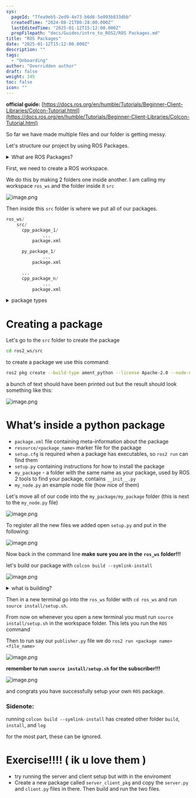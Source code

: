```yaml
---
sys:
  pageId: "7fea9eb5-2ed9-4e73-b6d6-5e093b833dbb"
  createdTime: "2024-08-21T00:28:00.000Z"
  lastEditedTime: "2025-01-12T15:12:00.000Z"
  propFilepath: "docs/Guides/intro_to_ROS2/ROS Packages.md"
title: "ROS Packages"
date: "2025-01-12T15:12:00.000Z"
description: ""
tags:
  - "Onboarding"
author: "Overridden author"
draft: false
weight: 145
toc: false
icon: ""
---
```


**official guide:** [https://docs.ros.org/en/humble/Tutorials/Beginner-Client-Libraries/Colcon-Tutorial.html](https://docs.ros.org/en/humble/Tutorials/Beginner-Client-Libraries/Colcon-Tutorial.html)

So far we have made multiple files and our folder is getting messy.

Let's structure our project by using ROS Packages.

<details>

<summary>What are ROS Packages?</summary>

ROS Packages are, as the name implies, packages of code that are highly sharable between ROS developers.

They consist of a folder, `package.xml` file, and source code

```python
      cpp_package_1/
		      ... imagine much code files here ..
          package.xml
```

</details>

First, we need to create a ROS workspace.

We do this by making 2 folders one inside another. I am calling my workspace `ros_ws` and the folder inside it `src`

![image.png](https://prod-files-secure.s3.us-west-2.amazonaws.com/d518164a-d88e-44d1-a4ee-3adb3bd8bce0/70706947-fd18-4537-a67b-e12946812d31/image.png?X-Amz-Algorithm=AWS4-HMAC-SHA256&X-Amz-Content-Sha256=UNSIGNED-PAYLOAD&X-Amz-Credential=ASIAZI2LB4667QXA27JF%2F20250625%2Fus-west-2%2Fs3%2Faws4_request&X-Amz-Date=20250625T110848Z&X-Amz-Expires=3600&X-Amz-Security-Token=IQoJb3JpZ2luX2VjEEoaCXVzLXdlc3QtMiJHMEUCIDFHxkvp%2FF9%2FBEk%2F0WK5cjTdWmpN53fvN%2F95m2Za1jEgAiEA1keNrv1IKFm7bJ4CvBCRTs3OPDsduGVXCFsXUXi%2FesYq%2FwMIQxAAGgw2Mzc0MjMxODM4MDUiDLxTgSnJjEXK8AlxeCrcAyPk8bSZ1j7tgHwJyHTn6qx3H41%2BElWIrbrKfIKjPE%2F5o7JMj8rXuEiDo7Vxor1d5KzgCB2T24gFbOjklO2YiyDFsaAYWQkvF2p6HtAeVxClrcXoRqojBAHYvDmn2WPTAsHAoUuzGI5kHC5vuA3jJKz5coUGLeSw6vUZbtD5bmADiGrG23bQY3HUIULpqYCdMYVJq2qUWmZ4RUhxbLVYHa0GK2h1fUhY%2FPuLiRhJmWhOxMGeGWifmYQ1tvllaRIE%2BPSC5uHlHYClDSNhHXD8sV%2FQXwcYwBWRHLPiUATDXWltkWNlWm8Z%2Bu99gnBv%2Fvs8hdDrTDue0%2Bt9Obj2Zr1NAbPPSTrIb1p2LwlHHoBzKbmJ4UaICZ4dLBsfh3svoshU3sxVphNdUz0nlwwM2tM2cwIJHoxSvtddgaA7PJUs8o%2BtyYaqisIqjmltRafc%2FVzrLkmXOxdqaVU0p0Wjv2X1WyqOzZFwuGXCnUPnOHQG%2B%2Bod6bMQ4TiuI2gS3dD%2F7BmHEE8syWCtalAUETKCNh5TpJotAA1MlHP9R6xyrd2nxXFOi7DtkeWGn9WCnIQuLqKtUMVIw7dbw3JOTLUZjoKB3B0ihXBIIQqRr01twiL5hGcEbyXWsIjllpprXOO0MJeQ78IGOqUBa8qfxBrjgqDZ1vRoVkcJTaGxnrampzRKkISNzLRJdDT6O8kOPx5HpdqAaX8tWwOZsHVzhWoorQbSWETpdCG9QmdxEjQdpaKw8LSIRMFrMrNhep12Q3EBvKkxabN%2FyQ1sCtpCAz390LAyE4fEMLTQBcAqfPAe8k1AiGzxxj6Xa%2BDjjTm5LWyYOrEeIooDGmGk3kBPi0BFxBqHNofOsLgA1bIhRywr&X-Amz-Signature=c7bccaef57a9a836e1d093c01ea0afc07f8fd2c7838f5f6737a3b12755d49e7c&X-Amz-SignedHeaders=host&x-amz-checksum-mode=ENABLED&x-id=GetObject)

Then inside this `src` folder is where we put all of our packages.

```python
ros_ws/
    src/
      cpp_package_1/
		      ...
          package.xml

      py_package_1/
		      ...
          package.xml

      ...
      cpp_package_n/
		      ...
          package.xml

```

<details>

<summary>package types</summary>

packages can be either `C++` or python.

the intern file structure is different for each but for this guide we will stick to creating python packages

</details>

# Creating a package

Let's go to the `src` folder to create the package

```bash
cd ros2_ws/src
```

to create a package we use this command:

```bash
ros2 pkg create --build-type ament_python --license Apache-2.0 --node-name my_node my_package
```

a bunch of text should have been printed out but the result should look something like this:

![image.png](https://prod-files-secure.s3.us-west-2.amazonaws.com/d518164a-d88e-44d1-a4ee-3adb3bd8bce0/e6cf1e3f-8512-4a3e-b131-079f800bf3e8/image.png?X-Amz-Algorithm=AWS4-HMAC-SHA256&X-Amz-Content-Sha256=UNSIGNED-PAYLOAD&X-Amz-Credential=ASIAZI2LB4667QXA27JF%2F20250625%2Fus-west-2%2Fs3%2Faws4_request&X-Amz-Date=20250625T110848Z&X-Amz-Expires=3600&X-Amz-Security-Token=IQoJb3JpZ2luX2VjEEoaCXVzLXdlc3QtMiJHMEUCIDFHxkvp%2FF9%2FBEk%2F0WK5cjTdWmpN53fvN%2F95m2Za1jEgAiEA1keNrv1IKFm7bJ4CvBCRTs3OPDsduGVXCFsXUXi%2FesYq%2FwMIQxAAGgw2Mzc0MjMxODM4MDUiDLxTgSnJjEXK8AlxeCrcAyPk8bSZ1j7tgHwJyHTn6qx3H41%2BElWIrbrKfIKjPE%2F5o7JMj8rXuEiDo7Vxor1d5KzgCB2T24gFbOjklO2YiyDFsaAYWQkvF2p6HtAeVxClrcXoRqojBAHYvDmn2WPTAsHAoUuzGI5kHC5vuA3jJKz5coUGLeSw6vUZbtD5bmADiGrG23bQY3HUIULpqYCdMYVJq2qUWmZ4RUhxbLVYHa0GK2h1fUhY%2FPuLiRhJmWhOxMGeGWifmYQ1tvllaRIE%2BPSC5uHlHYClDSNhHXD8sV%2FQXwcYwBWRHLPiUATDXWltkWNlWm8Z%2Bu99gnBv%2Fvs8hdDrTDue0%2Bt9Obj2Zr1NAbPPSTrIb1p2LwlHHoBzKbmJ4UaICZ4dLBsfh3svoshU3sxVphNdUz0nlwwM2tM2cwIJHoxSvtddgaA7PJUs8o%2BtyYaqisIqjmltRafc%2FVzrLkmXOxdqaVU0p0Wjv2X1WyqOzZFwuGXCnUPnOHQG%2B%2Bod6bMQ4TiuI2gS3dD%2F7BmHEE8syWCtalAUETKCNh5TpJotAA1MlHP9R6xyrd2nxXFOi7DtkeWGn9WCnIQuLqKtUMVIw7dbw3JOTLUZjoKB3B0ihXBIIQqRr01twiL5hGcEbyXWsIjllpprXOO0MJeQ78IGOqUBa8qfxBrjgqDZ1vRoVkcJTaGxnrampzRKkISNzLRJdDT6O8kOPx5HpdqAaX8tWwOZsHVzhWoorQbSWETpdCG9QmdxEjQdpaKw8LSIRMFrMrNhep12Q3EBvKkxabN%2FyQ1sCtpCAz390LAyE4fEMLTQBcAqfPAe8k1AiGzxxj6Xa%2BDjjTm5LWyYOrEeIooDGmGk3kBPi0BFxBqHNofOsLgA1bIhRywr&X-Amz-Signature=e3fc488e8b38e18a15b9d1e58038603c9b62ef90a04bd316acf1d65056fdfcc0&X-Amz-SignedHeaders=host&x-amz-checksum-mode=ENABLED&x-id=GetObject)

# What’s inside a python package

- `package.xml` file containing meta-information about the package
- `resource/<package_name>` marker file for the package
- `setup.cfg` is required when a package has executables, so `ros2 run` can find them
- `setup.py` containing instructions for how to install the package
- `my_package` - a folder with the same name as your package, used by ROS 2 tools to find your package, contains `__init__.py`
- `my_node.py` an example node file (how nice of them)

Let's move all of our code into the `my_package/my_package` folder (this is next to the `my_node.py` file)

![image.png](https://prod-files-secure.s3.us-west-2.amazonaws.com/d518164a-d88e-44d1-a4ee-3adb3bd8bce0/9ce58f11-0da9-4d3e-b86d-506a9685d378/image.png?X-Amz-Algorithm=AWS4-HMAC-SHA256&X-Amz-Content-Sha256=UNSIGNED-PAYLOAD&X-Amz-Credential=ASIAZI2LB4667QXA27JF%2F20250625%2Fus-west-2%2Fs3%2Faws4_request&X-Amz-Date=20250625T110848Z&X-Amz-Expires=3600&X-Amz-Security-Token=IQoJb3JpZ2luX2VjEEoaCXVzLXdlc3QtMiJHMEUCIDFHxkvp%2FF9%2FBEk%2F0WK5cjTdWmpN53fvN%2F95m2Za1jEgAiEA1keNrv1IKFm7bJ4CvBCRTs3OPDsduGVXCFsXUXi%2FesYq%2FwMIQxAAGgw2Mzc0MjMxODM4MDUiDLxTgSnJjEXK8AlxeCrcAyPk8bSZ1j7tgHwJyHTn6qx3H41%2BElWIrbrKfIKjPE%2F5o7JMj8rXuEiDo7Vxor1d5KzgCB2T24gFbOjklO2YiyDFsaAYWQkvF2p6HtAeVxClrcXoRqojBAHYvDmn2WPTAsHAoUuzGI5kHC5vuA3jJKz5coUGLeSw6vUZbtD5bmADiGrG23bQY3HUIULpqYCdMYVJq2qUWmZ4RUhxbLVYHa0GK2h1fUhY%2FPuLiRhJmWhOxMGeGWifmYQ1tvllaRIE%2BPSC5uHlHYClDSNhHXD8sV%2FQXwcYwBWRHLPiUATDXWltkWNlWm8Z%2Bu99gnBv%2Fvs8hdDrTDue0%2Bt9Obj2Zr1NAbPPSTrIb1p2LwlHHoBzKbmJ4UaICZ4dLBsfh3svoshU3sxVphNdUz0nlwwM2tM2cwIJHoxSvtddgaA7PJUs8o%2BtyYaqisIqjmltRafc%2FVzrLkmXOxdqaVU0p0Wjv2X1WyqOzZFwuGXCnUPnOHQG%2B%2Bod6bMQ4TiuI2gS3dD%2F7BmHEE8syWCtalAUETKCNh5TpJotAA1MlHP9R6xyrd2nxXFOi7DtkeWGn9WCnIQuLqKtUMVIw7dbw3JOTLUZjoKB3B0ihXBIIQqRr01twiL5hGcEbyXWsIjllpprXOO0MJeQ78IGOqUBa8qfxBrjgqDZ1vRoVkcJTaGxnrampzRKkISNzLRJdDT6O8kOPx5HpdqAaX8tWwOZsHVzhWoorQbSWETpdCG9QmdxEjQdpaKw8LSIRMFrMrNhep12Q3EBvKkxabN%2FyQ1sCtpCAz390LAyE4fEMLTQBcAqfPAe8k1AiGzxxj6Xa%2BDjjTm5LWyYOrEeIooDGmGk3kBPi0BFxBqHNofOsLgA1bIhRywr&X-Amz-Signature=a0d6c444aa41451860d23dea55611cf5025b68ee4092501ad83006e421a7c4c1&X-Amz-SignedHeaders=host&x-amz-checksum-mode=ENABLED&x-id=GetObject)

To register all the new files we added open `setup.py` and put in the following:

![image.png](https://prod-files-secure.s3.us-west-2.amazonaws.com/d518164a-d88e-44d1-a4ee-3adb3bd8bce0/1cd7c262-4cae-4496-9d75-c178537d24a2/image.png?X-Amz-Algorithm=AWS4-HMAC-SHA256&X-Amz-Content-Sha256=UNSIGNED-PAYLOAD&X-Amz-Credential=ASIAZI2LB4667QXA27JF%2F20250625%2Fus-west-2%2Fs3%2Faws4_request&X-Amz-Date=20250625T110848Z&X-Amz-Expires=3600&X-Amz-Security-Token=IQoJb3JpZ2luX2VjEEoaCXVzLXdlc3QtMiJHMEUCIDFHxkvp%2FF9%2FBEk%2F0WK5cjTdWmpN53fvN%2F95m2Za1jEgAiEA1keNrv1IKFm7bJ4CvBCRTs3OPDsduGVXCFsXUXi%2FesYq%2FwMIQxAAGgw2Mzc0MjMxODM4MDUiDLxTgSnJjEXK8AlxeCrcAyPk8bSZ1j7tgHwJyHTn6qx3H41%2BElWIrbrKfIKjPE%2F5o7JMj8rXuEiDo7Vxor1d5KzgCB2T24gFbOjklO2YiyDFsaAYWQkvF2p6HtAeVxClrcXoRqojBAHYvDmn2WPTAsHAoUuzGI5kHC5vuA3jJKz5coUGLeSw6vUZbtD5bmADiGrG23bQY3HUIULpqYCdMYVJq2qUWmZ4RUhxbLVYHa0GK2h1fUhY%2FPuLiRhJmWhOxMGeGWifmYQ1tvllaRIE%2BPSC5uHlHYClDSNhHXD8sV%2FQXwcYwBWRHLPiUATDXWltkWNlWm8Z%2Bu99gnBv%2Fvs8hdDrTDue0%2Bt9Obj2Zr1NAbPPSTrIb1p2LwlHHoBzKbmJ4UaICZ4dLBsfh3svoshU3sxVphNdUz0nlwwM2tM2cwIJHoxSvtddgaA7PJUs8o%2BtyYaqisIqjmltRafc%2FVzrLkmXOxdqaVU0p0Wjv2X1WyqOzZFwuGXCnUPnOHQG%2B%2Bod6bMQ4TiuI2gS3dD%2F7BmHEE8syWCtalAUETKCNh5TpJotAA1MlHP9R6xyrd2nxXFOi7DtkeWGn9WCnIQuLqKtUMVIw7dbw3JOTLUZjoKB3B0ihXBIIQqRr01twiL5hGcEbyXWsIjllpprXOO0MJeQ78IGOqUBa8qfxBrjgqDZ1vRoVkcJTaGxnrampzRKkISNzLRJdDT6O8kOPx5HpdqAaX8tWwOZsHVzhWoorQbSWETpdCG9QmdxEjQdpaKw8LSIRMFrMrNhep12Q3EBvKkxabN%2FyQ1sCtpCAz390LAyE4fEMLTQBcAqfPAe8k1AiGzxxj6Xa%2BDjjTm5LWyYOrEeIooDGmGk3kBPi0BFxBqHNofOsLgA1bIhRywr&X-Amz-Signature=8d363edb292030309df1c48b8d639c64b81f8c9a4feda7f93e60bfe60cc44c1c&X-Amz-SignedHeaders=host&x-amz-checksum-mode=ENABLED&x-id=GetObject)

Now back in the command line **make sure you are in the** **`ros_ws`** **folder!!!**

let's build our package with `colcon build --symlink-install`

![image.png](https://prod-files-secure.s3.us-west-2.amazonaws.com/d518164a-d88e-44d1-a4ee-3adb3bd8bce0/2f2a0d27-b173-48fd-b189-5f5c0ce65619/image.png?X-Amz-Algorithm=AWS4-HMAC-SHA256&X-Amz-Content-Sha256=UNSIGNED-PAYLOAD&X-Amz-Credential=ASIAZI2LB4667QXA27JF%2F20250625%2Fus-west-2%2Fs3%2Faws4_request&X-Amz-Date=20250625T110848Z&X-Amz-Expires=3600&X-Amz-Security-Token=IQoJb3JpZ2luX2VjEEoaCXVzLXdlc3QtMiJHMEUCIDFHxkvp%2FF9%2FBEk%2F0WK5cjTdWmpN53fvN%2F95m2Za1jEgAiEA1keNrv1IKFm7bJ4CvBCRTs3OPDsduGVXCFsXUXi%2FesYq%2FwMIQxAAGgw2Mzc0MjMxODM4MDUiDLxTgSnJjEXK8AlxeCrcAyPk8bSZ1j7tgHwJyHTn6qx3H41%2BElWIrbrKfIKjPE%2F5o7JMj8rXuEiDo7Vxor1d5KzgCB2T24gFbOjklO2YiyDFsaAYWQkvF2p6HtAeVxClrcXoRqojBAHYvDmn2WPTAsHAoUuzGI5kHC5vuA3jJKz5coUGLeSw6vUZbtD5bmADiGrG23bQY3HUIULpqYCdMYVJq2qUWmZ4RUhxbLVYHa0GK2h1fUhY%2FPuLiRhJmWhOxMGeGWifmYQ1tvllaRIE%2BPSC5uHlHYClDSNhHXD8sV%2FQXwcYwBWRHLPiUATDXWltkWNlWm8Z%2Bu99gnBv%2Fvs8hdDrTDue0%2Bt9Obj2Zr1NAbPPSTrIb1p2LwlHHoBzKbmJ4UaICZ4dLBsfh3svoshU3sxVphNdUz0nlwwM2tM2cwIJHoxSvtddgaA7PJUs8o%2BtyYaqisIqjmltRafc%2FVzrLkmXOxdqaVU0p0Wjv2X1WyqOzZFwuGXCnUPnOHQG%2B%2Bod6bMQ4TiuI2gS3dD%2F7BmHEE8syWCtalAUETKCNh5TpJotAA1MlHP9R6xyrd2nxXFOi7DtkeWGn9WCnIQuLqKtUMVIw7dbw3JOTLUZjoKB3B0ihXBIIQqRr01twiL5hGcEbyXWsIjllpprXOO0MJeQ78IGOqUBa8qfxBrjgqDZ1vRoVkcJTaGxnrampzRKkISNzLRJdDT6O8kOPx5HpdqAaX8tWwOZsHVzhWoorQbSWETpdCG9QmdxEjQdpaKw8LSIRMFrMrNhep12Q3EBvKkxabN%2FyQ1sCtpCAz390LAyE4fEMLTQBcAqfPAe8k1AiGzxxj6Xa%2BDjjTm5LWyYOrEeIooDGmGk3kBPi0BFxBqHNofOsLgA1bIhRywr&X-Amz-Signature=75c0e79114667c725dd5df42112788537623fb3ee630849218b6ef93139063d9&X-Amz-SignedHeaders=host&x-amz-checksum-mode=ENABLED&x-id=GetObject)

<details>

<summary>what is building?</summary>

if you are a CS major at Rose-Hulman you will learn the answer to this in CSSE132

but TLDR; is it combines all the code files into one program that can be run easily 

</details>

Then in a new terminal go into the `ros_ws` folder with `cd ros_ws` and run `source install/setup.sh`. 

From now on whenever you open a new terminal you must run `source install/setup.sh` in the workspace folder. This lets you run the `ROS` command

Then to run say our `publisher.py` file we do `ros2 run <package name> <file_name>`

![image.png](https://prod-files-secure.s3.us-west-2.amazonaws.com/d518164a-d88e-44d1-a4ee-3adb3bd8bce0/4f4b1219-3a44-4632-aa0a-ce3471699f59/image.png?X-Amz-Algorithm=AWS4-HMAC-SHA256&X-Amz-Content-Sha256=UNSIGNED-PAYLOAD&X-Amz-Credential=ASIAZI2LB4667QXA27JF%2F20250625%2Fus-west-2%2Fs3%2Faws4_request&X-Amz-Date=20250625T110848Z&X-Amz-Expires=3600&X-Amz-Security-Token=IQoJb3JpZ2luX2VjEEoaCXVzLXdlc3QtMiJHMEUCIDFHxkvp%2FF9%2FBEk%2F0WK5cjTdWmpN53fvN%2F95m2Za1jEgAiEA1keNrv1IKFm7bJ4CvBCRTs3OPDsduGVXCFsXUXi%2FesYq%2FwMIQxAAGgw2Mzc0MjMxODM4MDUiDLxTgSnJjEXK8AlxeCrcAyPk8bSZ1j7tgHwJyHTn6qx3H41%2BElWIrbrKfIKjPE%2F5o7JMj8rXuEiDo7Vxor1d5KzgCB2T24gFbOjklO2YiyDFsaAYWQkvF2p6HtAeVxClrcXoRqojBAHYvDmn2WPTAsHAoUuzGI5kHC5vuA3jJKz5coUGLeSw6vUZbtD5bmADiGrG23bQY3HUIULpqYCdMYVJq2qUWmZ4RUhxbLVYHa0GK2h1fUhY%2FPuLiRhJmWhOxMGeGWifmYQ1tvllaRIE%2BPSC5uHlHYClDSNhHXD8sV%2FQXwcYwBWRHLPiUATDXWltkWNlWm8Z%2Bu99gnBv%2Fvs8hdDrTDue0%2Bt9Obj2Zr1NAbPPSTrIb1p2LwlHHoBzKbmJ4UaICZ4dLBsfh3svoshU3sxVphNdUz0nlwwM2tM2cwIJHoxSvtddgaA7PJUs8o%2BtyYaqisIqjmltRafc%2FVzrLkmXOxdqaVU0p0Wjv2X1WyqOzZFwuGXCnUPnOHQG%2B%2Bod6bMQ4TiuI2gS3dD%2F7BmHEE8syWCtalAUETKCNh5TpJotAA1MlHP9R6xyrd2nxXFOi7DtkeWGn9WCnIQuLqKtUMVIw7dbw3JOTLUZjoKB3B0ihXBIIQqRr01twiL5hGcEbyXWsIjllpprXOO0MJeQ78IGOqUBa8qfxBrjgqDZ1vRoVkcJTaGxnrampzRKkISNzLRJdDT6O8kOPx5HpdqAaX8tWwOZsHVzhWoorQbSWETpdCG9QmdxEjQdpaKw8LSIRMFrMrNhep12Q3EBvKkxabN%2FyQ1sCtpCAz390LAyE4fEMLTQBcAqfPAe8k1AiGzxxj6Xa%2BDjjTm5LWyYOrEeIooDGmGk3kBPi0BFxBqHNofOsLgA1bIhRywr&X-Amz-Signature=1f4b0fa70b6039e4a0f64b24f4aaad1d20297e8809732be65cc1978c0fa02538&X-Amz-SignedHeaders=host&x-amz-checksum-mode=ENABLED&x-id=GetObject)

**remember to run** **`source install/setup.sh`** **for the subscriber!!!**

![image.png](https://prod-files-secure.s3.us-west-2.amazonaws.com/d518164a-d88e-44d1-a4ee-3adb3bd8bce0/02121119-dad4-49ec-8356-c956108b4243/image.png?X-Amz-Algorithm=AWS4-HMAC-SHA256&X-Amz-Content-Sha256=UNSIGNED-PAYLOAD&X-Amz-Credential=ASIAZI2LB4667QXA27JF%2F20250625%2Fus-west-2%2Fs3%2Faws4_request&X-Amz-Date=20250625T110848Z&X-Amz-Expires=3600&X-Amz-Security-Token=IQoJb3JpZ2luX2VjEEoaCXVzLXdlc3QtMiJHMEUCIDFHxkvp%2FF9%2FBEk%2F0WK5cjTdWmpN53fvN%2F95m2Za1jEgAiEA1keNrv1IKFm7bJ4CvBCRTs3OPDsduGVXCFsXUXi%2FesYq%2FwMIQxAAGgw2Mzc0MjMxODM4MDUiDLxTgSnJjEXK8AlxeCrcAyPk8bSZ1j7tgHwJyHTn6qx3H41%2BElWIrbrKfIKjPE%2F5o7JMj8rXuEiDo7Vxor1d5KzgCB2T24gFbOjklO2YiyDFsaAYWQkvF2p6HtAeVxClrcXoRqojBAHYvDmn2WPTAsHAoUuzGI5kHC5vuA3jJKz5coUGLeSw6vUZbtD5bmADiGrG23bQY3HUIULpqYCdMYVJq2qUWmZ4RUhxbLVYHa0GK2h1fUhY%2FPuLiRhJmWhOxMGeGWifmYQ1tvllaRIE%2BPSC5uHlHYClDSNhHXD8sV%2FQXwcYwBWRHLPiUATDXWltkWNlWm8Z%2Bu99gnBv%2Fvs8hdDrTDue0%2Bt9Obj2Zr1NAbPPSTrIb1p2LwlHHoBzKbmJ4UaICZ4dLBsfh3svoshU3sxVphNdUz0nlwwM2tM2cwIJHoxSvtddgaA7PJUs8o%2BtyYaqisIqjmltRafc%2FVzrLkmXOxdqaVU0p0Wjv2X1WyqOzZFwuGXCnUPnOHQG%2B%2Bod6bMQ4TiuI2gS3dD%2F7BmHEE8syWCtalAUETKCNh5TpJotAA1MlHP9R6xyrd2nxXFOi7DtkeWGn9WCnIQuLqKtUMVIw7dbw3JOTLUZjoKB3B0ihXBIIQqRr01twiL5hGcEbyXWsIjllpprXOO0MJeQ78IGOqUBa8qfxBrjgqDZ1vRoVkcJTaGxnrampzRKkISNzLRJdDT6O8kOPx5HpdqAaX8tWwOZsHVzhWoorQbSWETpdCG9QmdxEjQdpaKw8LSIRMFrMrNhep12Q3EBvKkxabN%2FyQ1sCtpCAz390LAyE4fEMLTQBcAqfPAe8k1AiGzxxj6Xa%2BDjjTm5LWyYOrEeIooDGmGk3kBPi0BFxBqHNofOsLgA1bIhRywr&X-Amz-Signature=2de9e26075ad496bd3f8f231f5f92699f13b87d78acb79f8f852571da2e6f372&X-Amz-SignedHeaders=host&x-amz-checksum-mode=ENABLED&x-id=GetObject)

and congrats you have successfully setup your own `ROS` package.

### Sidenote:

running `colcon build --symlink-install` has created other folder `build`, `install`, and `log`

for the most part, these can be ignored.

# Exercise!!!! ( ik u love them )

- try running the server and client setup but with in the enviroment
- Create a new package called `server_client_pkg` and copy the `server.py` and `client.py` files in there. Then build and run the two files.
